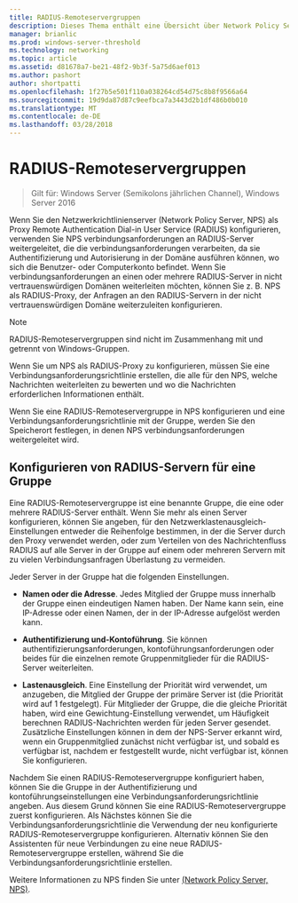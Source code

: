 ```yaml
---
title: RADIUS-Remoteservergruppen
description: Dieses Thema enthält eine Übersicht über Network Policy Server RADIUS-Remoteservergruppen in Windows Server 2016.
manager: brianlic
ms.prod: windows-server-threshold
ms.technology: networking
ms.topic: article
ms.assetid: d81678a7-be21-48f2-9b3f-5a75d6aef013
ms.author: pashort
author: shortpatti
ms.openlocfilehash: 1f27b5e501f110a038264cd54d75c8b8f9566a64
ms.sourcegitcommit: 19d9da87d87c9eefbca7a3443d2b1df486b0b010
ms.translationtype: MT
ms.contentlocale: de-DE
ms.lasthandoff: 03/28/2018
---
```

# <a name="remote-radius-server-groups"></a>RADIUS-Remoteservergruppen

>Gilt für: Windows Server (Semikolons jährlichen Channel), Windows Server 2016

Wenn Sie den Netzwerkrichtlinienserver (Network Policy Server, NPS) als Proxy Remote Authentication Dial-in User Service (RADIUS) konfigurieren, verwenden Sie NPS verbindungsanforderungen an RADIUS-Server weitergeleitet, die die verbindungsanforderungen verarbeiten, da sie Authentifizierung und Autorisierung in der Domäne ausführen können, wo sich die Benutzer- oder Computerkonto befindet. Wenn Sie verbindungsanforderungen an einen oder mehrere RADIUS-Server in nicht vertrauenswürdigen Domänen weiterleiten möchten, können Sie z. B. NPS als RADIUS-Proxy, der Anfragen an den RADIUS-Servern in der nicht vertrauenswürdigen Domäne weiterzuleiten konfigurieren.

>[!NOTE]
>RADIUS-Remoteservergruppen sind nicht im Zusammenhang mit und getrennt von Windows-Gruppen.

Wenn Sie um NPS als RADIUS-Proxy zu konfigurieren, müssen Sie eine Verbindungsanforderungsrichtlinie erstellen, die alle für den NPS, welche Nachrichten weiterleiten zu bewerten und wo die Nachrichten erforderlichen Informationen enthält.

Wenn Sie eine RADIUS-Remoteservergruppe in NPS konfigurieren und eine Verbindungsanforderungsrichtlinie mit der Gruppe, werden Sie den Speicherort festlegen, in denen NPS verbindungsanforderungen weitergeleitet wird.

## <a name="configuring-radius-servers-for-a-group"></a>Konfigurieren von RADIUS-Servern für eine Gruppe

Eine RADIUS-Remoteservergruppe ist eine benannte Gruppe, die eine oder mehrere RADIUS-Server enthält. Wenn Sie mehr als einen Server konfigurieren, können Sie angeben, für den Netzwerklastenausgleich-Einstellungen entweder die Reihenfolge bestimmen, in der die Server durch den Proxy verwendet werden, oder zum Verteilen von des Nachrichtenfluss RADIUS auf alle Server in der Gruppe auf einem oder mehreren Servern mit zu vielen Verbindungsanfragen Überlastung zu vermeiden.

Jeder Server in der Gruppe hat die folgenden Einstellungen.

- **Namen oder die Adresse**. Jedes Mitglied der Gruppe muss innerhalb der Gruppe einen eindeutigen Namen haben. Der Name kann sein, eine IP-Adresse oder einen Namen, der in der IP-Adresse aufgelöst werden kann.

- **Authentifizierung und-Kontoführung**. Sie können authentifizierungsanforderungen, kontoführungsanforderungen oder beides für die einzelnen remote Gruppenmitglieder für die RADIUS-Server weiterleiten.

- **Lastenausgleich**. Eine Einstellung der Priorität wird verwendet, um anzugeben, die Mitglied der Gruppe der primäre Server ist (die Priorität wird auf 1 festgelegt). Für Mitglieder der Gruppe, die die gleiche Priorität haben, wird eine Gewichtung-Einstellung verwendet, um Häufigkeit berechnen RADIUS-Nachrichten werden für jeden Server gesendet. Zusätzliche Einstellungen können in dem der NPS-Server erkannt wird, wenn ein Gruppenmitglied zunächst nicht verfügbar ist, und sobald es verfügbar ist, nachdem er festgestellt wurde, nicht verfügbar ist, können Sie konfigurieren.

Nachdem Sie einen RADIUS-Remoteservergruppe konfiguriert haben, können Sie die Gruppe in der Authentifizierung und kontoführungseinstellungen eine Verbindungsanforderungsrichtlinie angeben. Aus diesem Grund können Sie eine RADIUS-Remoteservergruppe zuerst konfigurieren. Als Nächstes können Sie die Verbindungsanforderungsrichtlinie die Verwendung der neu konfigurierte RADIUS-Remoteservergruppe konfigurieren. Alternativ können Sie den Assistenten für neue Verbindungen zu eine neue RADIUS-Remoteservergruppe erstellen, während Sie die Verbindungsanforderungsrichtlinie erstellen.

Weitere Informationen zu NPS finden Sie unter [(Network Policy Server, NPS)](nps-top.md).
